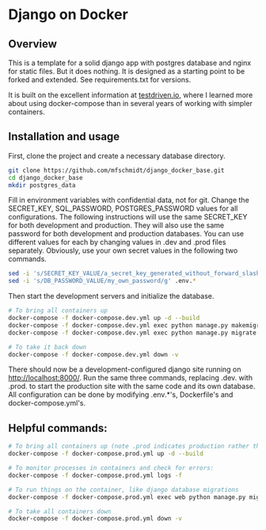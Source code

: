 # Django on Docker

## Overview

This is a template for a solid django app with postgres database and nginx for static files. But it does nothing. It is designed as a starting point to be forked and extended. See requirements.txt for versions.

It is built on the excellent information at [testdriven.io](https://testdriven.io/blog/dockerizing-django-with-postgres-gunicorn-and-nginx/), where I learned more about using docker-compose than in several years of working with simpler containers.

## Installation and usage

First, clone the project and create a necessary database directory.

```bash
git clone https://github.com/mfschmidt/django_docker_base.git
cd django_docker_base
mkdir postgres_data
```

Fill in environment variables with confidential data, not for git. Change the SECRET_KEY, SQL_PASSWORD, POSTGRES_PASSWORD values for all configurations. The following instructions will use the same SECRET_KEY for both development and production. They will also use the same password for both development and production databases. You can use different values for each by changing values in .dev and .prod files separately. Obviously, use your own secret values in the following two commands.

```bash
sed -i 's/SECRET_KEY_VALUE/a_secret_key_generated_without_forward_slashes_or_double_quotes/g' .env.*
sed -i 's/DB_PASSWORD_VALUE/my_own_password/g' .env.*
```

Then start the development servers and initialize the database.

```bash
# To bring all containers up
docker-compose -f docker-compose.dev.yml up -d --build
docker-compose -f docker-compose.dev.yml exec python manage.py makemigrations
docker-compose -f docker-compose.dev.yml exec python manage.py migrate

# To take it back down
docker-compose -f docker-compose.dev.yml down -v
```

There should now be a development-configured django site running on [http://localhost:8000/](http://localhost:8000/). Run the same three commands, replacing .dev. with .prod. to start the production site with the same code and its own database. All configuration can be done by modifying .env.*'s, Dockerfile's and docker-compose.yml's.

## Helpful commands:

```bash
# To bring all containers up (note .prod indicates production rather than dev)
docker-compose -f docker-compose.prod.yml up -d --build
```

```bash
# To monitor processes in containers and check for errors:
docker-compose -f docker-compose.prod.yml logs -f
```

```bash
# To run things on the container, like django database migrations
docker-compose -f docker-compose.prod.yml exec web python manage.py migrate --noinput
```

```bash
# To take all containers down
docker-compose -f docker-compose.prod.yml down -v
```

